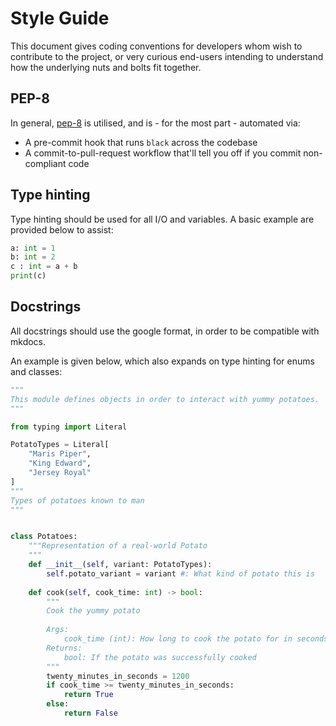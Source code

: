 # Style Guide
This document gives coding conventions for developers whom wish to
contribute to the project, or very curious end-users intending to understand
how the underlying nuts and bolts fit together.

## PEP-8

In general, [pep-8](https://peps.python.org/pep-0008/) is utilised, and is - for the most part -
automated via:
- A pre-commit hook that runs `black` across the codebase
- A commit-to-pull-request workflow that'll tell you off if you commit non-compliant code

## Type hinting

Type hinting should be used for all I/O and variables. A basic example are
provided below to assist:

```python
a: int = 1
b: int = 2
c : int = a + b
print(c)
```

## Docstrings

All docstrings should use the google format, in order to be compatible with mkdocs.

An example is given below, which also expands on type hinting for enums and classes:

```python
"""
This module defines objects in order to interact with yummy potatoes.
"""

from typing import Literal

PotatoTypes = Literal[
    "Maris Piper",
    "King Edward",
    "Jersey Royal"
]
"""
Types of potatoes known to man
"""


class Potatoes:
    """Representation of a real-world Potato
    """
    def __init__(self, variant: PotatoTypes):
        self.potato_variant = variant #: What kind of potato this is
    
    def cook(self, cook_time: int) -> bool:
        """
        Cook the yummy potato
        
        Args:
            cook_time (int): How long to cook the potato for in seconds
        Returns:
            bool: If the potato was successfully cooked
        """
        twenty_minutes_in_seconds = 1200
        if cook_time >= twenty_minutes_in_seconds:
            return True
        else:
            return False
```